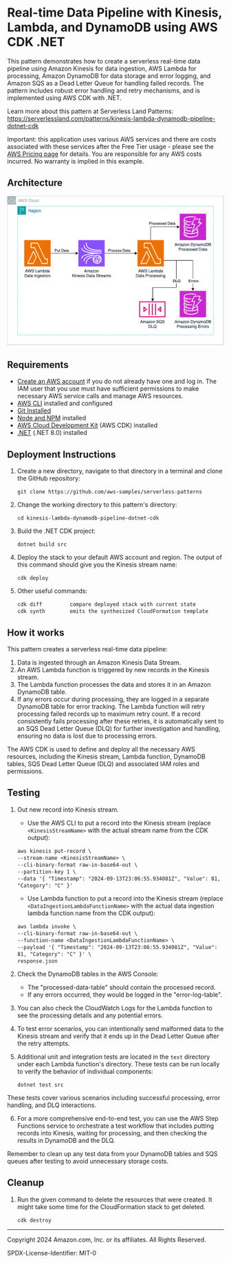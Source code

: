 # Real-time Data Pipeline with Kinesis, Lambda, and DynamoDB using AWS CDK .NET

This pattern demonstrates how to create a serverless real-time data pipeline using Amazon Kinesis for data ingestion, AWS Lambda for processing, Amazon DynamoDB for data storage and error logging, and Amazon SQS as a Dead Letter Queue for handling failed records. The pattern includes robust error handling and retry mechanisms, and is implemented using AWS CDK with .NET.

Learn more about this pattern at Serverless Land Patterns: https://serverlessland.com/patterns/kinesis-lambda-dynamodb-pipeline-dotnet-cdk

Important: this application uses various AWS services and there are costs associated with these services after the Free Tier usage - please see the [AWS Pricing page](https://aws.amazon.com/pricing/) for details. You are responsible for any AWS costs incurred. No warranty is implied in this example.

## Architecture
<img src="./kinesis-lambda-dynamodb-pipeline.png" title="Architecture">

## Requirements

* [Create an AWS account](https://portal.aws.amazon.com/gp/aws/developer/registration/index.html) if you do not already have one and log in. The IAM user that you use must have sufficient permissions to make necessary AWS service calls and manage AWS resources.
* [AWS CLI](https://docs.aws.amazon.com/cli/latest/userguide/install-cliv2.html) installed and configured
* [Git Installed](https://git-scm.com/book/en/v2/Getting-Started-Installing-Git)
* [Node and NPM](https://nodejs.org/en/download/) installed
* [AWS Cloud Development Kit](https://docs.aws.amazon.com/cdk/latest/guide/cli.html) (AWS CDK) installed
* [.NET](https://dotnet.microsoft.com/en-us/download/dotnet/8.0) (.NET 8.0) installed

## Deployment Instructions

1. Create a new directory, navigate to that directory in a terminal and clone the GitHub repository:
    ``` 
    git clone https://github.com/aws-samples/serverless-patterns
    ```
2. Change the working directory to this pattern's directory:
    ```
    cd kinesis-lambda-dynamodb-pipeline-dotnet-cdk
    ```
3. Build the .NET CDK project:
    ```
    dotnet build src
    ```
4. Deploy the stack to your default AWS account and region. The output of this command should give you the Kinesis stream name:
    ```
    cdk deploy
    ```
5. Other useful commands:
    ```
    cdk diff         compare deployed stack with current state    
    cdk synth        emits the synthesized CloudFormation template
    ```

## How it works

This pattern creates a serverless real-time data pipeline:

1. Data is ingested through an Amazon Kinesis Data Stream.
2. An AWS Lambda function is triggered by new records in the Kinesis stream.
3. The Lambda function processes the data and stores it in an Amazon DynamoDB table.
4. If any errors occur during processing, they are logged in a separate DynamoDB table for error tracking. The Lambda function will retry processing failed records up to maximum retry count. If a record consistently fails processing after these retries, it is automatically sent to an SQS Dead Letter Queue (DLQ) for further investigation and handling, ensuring no data is lost due to processing errors.

The AWS CDK is used to define and deploy all the necessary AWS resources, including the Kinesis stream, Lambda function, DynamoDB tables, SQS Dead Letter Queue (DLQ) and associated IAM roles and permissions.

## Testing

1. Out new record into Kinesis stream.

    - Use the AWS CLI to put a record into the Kinesis stream (replace `<KinesisStreamName>` with the actual stream name from the CDK output):

    ```
    aws kinesis put-record \
    --stream-name <KinesisStreamName> \
    --cli-binary-format raw-in-base64-out \
    --partition-key 1 \
    --data '{ "Timestamp": "2024-09-13T23:06:55.934081Z", "Value": 81, "Category": "C" }'
    ```
    - Use Lambda function to put a record into the Kinesis stream (replace `<DataIngestionLambdaFunctionName>` with the actual data ingestion lambda function name from the CDK output):
    ```
    aws lambda invoke \
    --cli-binary-format raw-in-base64-out \
    --function-name <DataIngestionLambdaFunctionName> \
    --payload '{ "Timestamp": "2024-09-13T23:06:55.934081Z", "Value": 81, "Category": "C" }' \
    response.json
    ```

2. Check the DynamoDB tables in the AWS Console:
   - The "processed-data-table" should contain the processed record.
   - If any errors occurred, they would be logged in the "error-log-table".

3. You can also check the CloudWatch Logs for the Lambda function to see the processing details and any potential errors.

4. To test error scenarios, you can intentionally send malformed data to the Kinesis stream and verify that it ends up in the Dead Letter Queue after the retry attempts.

5. Additional unit and integration tests are located in the `test` directory under each Lambda function's directory. These tests can be run locally to verify the behavior of individual components:
    ```
    dotnet test src
    ```
These tests cover various scenarios including successful processing, error handling, and DLQ interactions.

6. For a more comprehensive end-to-end test, you can use the AWS Step Functions service to orchestrate a test workflow that includes putting records into Kinesis, waiting for processing, and then checking the results in DynamoDB and the DLQ.

Remember to clean up any test data from your DynamoDB tables and SQS queues after testing to avoid unnecessary storage costs.

## Cleanup
 
1. Run the given command to delete the resources that were created. It might take some time for the CloudFormation stack to get deleted.
    ```
    cdk destroy
    ```

----
Copyright 2024 Amazon.com, Inc. or its affiliates. All Rights Reserved.

SPDX-License-Identifier: MIT-0